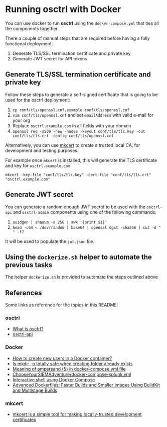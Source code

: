 # Running osctrl with Docker

You can use docker to run **osctrl** using the `docker-compose.yml` that ties all the components together.

There a couple of manual steps that are required before having a fully functional deployment:

1. Generate TLS/SSL termination certificate and private key
2. Generate JWT secret for API tokens

## Generate TLS/SSL termination certificate and private key

Follow these steps to generate a self-signed certificate that is going to be used for the osctrl deployment:

1. `cp conf/tls/openssl.cnf.example conf/tls/openssl.cnf`
2. `vim conf/tls/openssl.cnf` and set `emailAddress`  with valid e-mail for your org
3. Replace `osctrl.example.com` in all fields with your domain
4. `openssl req -x509 -new -nodes -keyout conf/tls/tls.key -out conf/tls/tls.crt -config conf/tls/openssl.cnf`

Alternatively, you can use [mkcert](https://github.com/FiloSottile/mkcert) to create a trusted local CA, for development and testing purposes.

For example once `mkcert` is installed, this will generate the TLS certificate and key for `osctrl.example.com`

```shell
mkcert -key-file "conf/tls/tls.key" -cert-file "conf/tls/tls.crt" "osctrl.example.com"
```

## Generate JWT secret

You can generate a random enough JWT secret to be used with the `osctrl-api` and `osctrl-admin` components using one of the following commands:

1. `uuidgen | shasum -a 256 | awk '{print $1}'`
2. `head -c64 < /dev/random | base64 | openssl dgst -sha256 | cut -d " " -f2`

It will be used to populate the `jwt.json` file.

## Using the `dockerize.sh` helper to automate the previous tasks

The helper `dockerize.sh` is provided to automate the steps outlined above

## References

Some links as reference for the topics in this README:

### osctrl

* [What is osctrl?](https://osctrl.net/)
* [osctrl-api](https://app.swaggerhub.com/apis-docs/jmpsec/osctrl-api/0.2.5#/)

### Docker

* [How to create new users in a Docker container?](https://net2.com/how-to-create-new-users-in-docker-container/)
* [Is mkdir -p totally safe when creating folder already exists](https://unix.stackexchange.com/questions/242995/is-mkdir-p-totally-safe-when-creating-folder-already-exists)
* [Meaning of ampersand (&) in docker-compose.yml file](https://stackoverflow.com/questions/45805380/meaning-of-ampersand-in-docker-compose-yml-file)
* [ChooseYourSIEMAdventure/docker-compose-splunk.yml](https://github.com/CptOfEvilMinions/ChooseYourSIEMAdventure/blob/main/docker-compose-splunk.yml)
* [Interactive shell using Docker Compose](https://stackoverflow.com/questions/36249744/interactive-shell-using-docker-compose)
* [Advanced Dockerfiles: Faster Builds and Smaller Images Using BuildKit and Multistage Builds](https://www.docker.com/blog/advanced-dockerfiles-faster-builds-and-smaller-images-using-buildkit-and-multistage-builds/)

### mkcert

* [mkcert is a simple tool for making locally-trusted development certificates](https://github.com/FiloSottile/mkcert)
